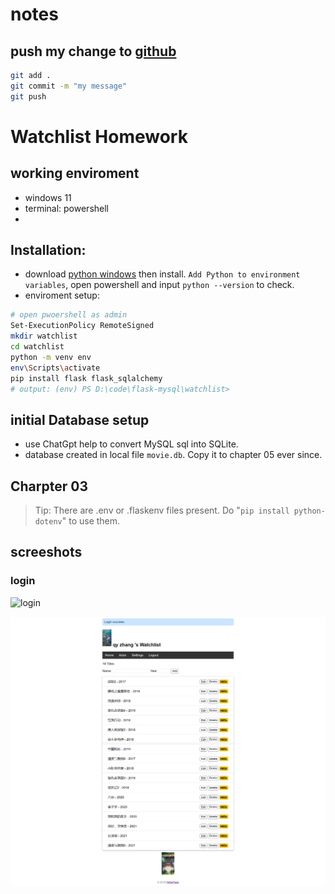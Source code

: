 # notes
## push my change to [github](https://github.com/2021201554zqy/RucMovie)
```bash
git add .
git commit -m "my message"
git push
```
# Watchlist Homework
## working enviroment
- windows 11
- terminal: powershell
- 

## Installation:
- download [python windows](https://www.python.org/ftp/python/3.12.0/python-3.12.0-amd64.exe) then install. `Add Python to environment variables`, open powershell and input `python --version` to check.
- enviroment setup:
```bash
# open pwoershell as admin
Set-ExecutionPolicy RemoteSigned
mkdir watchlist
cd watchlist
python -m venv env
env\Scripts\activate
pip install flask flask_sqlalchemy
# output: (env) PS D:\code\flask-mysql\watchlist>
```

## initial Database setup
- use ChatGpt help to convert MySQL sql into SQLite.
- database created in local file `movie.db`. Copy it to chapter 05 ever since.

## Charpter 03
>  Tip: There are .env or .flaskenv files present. Do "`pip install python-dotenv`" to use them.

## screeshots
### login
![login](screeshots/login_state.png)

<img src="https://raw.githubusercontent.com/2021201554zqy/RucMovie/main/screenshots/login_state.png"></img>